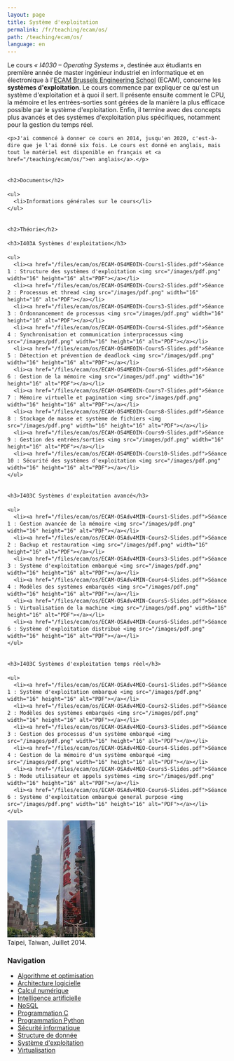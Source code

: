 ```yaml
---
layout: page
title: Système d'exploitation
permalink: /fr/teaching/ecam/os/
path: /teaching/ecam/os/
language: en
---
```


<div class="page-col-wrapper">
  <div class="page-col page-col-1">
    <p>Le cours <i>« I4030 – Operating Systems »</i>, destinée aux étudiants en première année de master ingénieur industriel en informatique et en électronique à l'<a href="https://www.ecam.be">ECAM Brussels Engineering School</a> (ECAM), concerne les <b>systèmes d'exploitation</b>. Le cours commence par expliquer ce qu'est un système d'exploitation et à quoi il sert. Il présente ensuite comment le CPU, la mémoire et les entrées-sorties sont gérées de la manière la plus efficace possible par le système d'exploitation. Enfin, il termine avec des concepts plus avancés et des systèmes d'exploitation plus spécifiques, notamment pour la gestion du temps réel.</p>

    <p>J'ai commencé à donner ce cours en 2014, jusqu'en 2020, c'est-à-dire que je l'ai donné six fois. Le cours est donné en anglais, mais
    tout le matériel est disponible en français et <a href="/teaching/ecam/os/">en anglais</a>.</p>


    <h2>Documents</h2>

    <ul>
      <li>Informations générales sur le cours</li>
    </ul>


    <h2>Théorie</h2>

    <h3>I403A Systèmes d'exploitation</h3>

    <ul>
      <li><a href="/files/ecam/os/ECAM-OS4MEOIN-Cours1-Slides.pdf">Séance 1 : Structure des systèmes d'exploitation <img src="/images/pdf.png" width="16" height="16" alt="PDF"></a></li>
      <li><a href="/files/ecam/os/ECAM-OS4MEOIN-Cours2-Slides.pdf">Séance 2 : Processus et thread <img src="/images/pdf.png" width="16" height="16" alt="PDF"></a></li>
      <li><a href="/files/ecam/os/ECAM-OS4MEOIN-Cours3-Slides.pdf">Séance 3 : Ordonnancement de processus <img src="/images/pdf.png" width="16" height="16" alt="PDF"></a></li>
      <li><a href="/files/ecam/os/ECAM-OS4MEOIN-Cours4-Slides.pdf">Séance 4 : Synchronisation et communication interprocessus <img src="/images/pdf.png" width="16" height="16" alt="PDF"></a></li>
      <li><a href="/files/ecam/os/ECAM-OS4MEOIN-Cours5-Slides.pdf">Séance 5 : Détection et prévention de deadlock <img src="/images/pdf.png" width="16" height="16" alt="PDF"></a></li>
      <li><a href="/files/ecam/os/ECAM-OS4MEOIN-Cours6-Slides.pdf">Séance 6 : Gestion de la mémoire <img src="/images/pdf.png" width="16" height="16" alt="PDF"></a></li>
      <li><a href="/files/ecam/os/ECAM-OS4MEOIN-Cours7-Slides.pdf">Séance 7 : Mémoire virtuelle et pagination <img src="/images/pdf.png" width="16" height="16" alt="PDF"></a></li>
      <li><a href="/files/ecam/os/ECAM-OS4MEOIN-Cours8-Slides.pdf">Séance 8 : Stockage de masse et système de fichiers <img src="/images/pdf.png" width="16" height="16" alt="PDF"></a></li>
      <li><a href="/files/ecam/os/ECAM-OS4MEOIN-Cours9-Slides.pdf">Séance 9 : Gestion des entrées/sorties <img src="/images/pdf.png" width="16" height="16" alt="PDF"></a></li>
      <li><a href="/files/ecam/os/ECAM-OS4MEOIN-Cours10-Slides.pdf">Séance 10 : Sécurité des systèmes d'exploitation <img src="/images/pdf.png" width="16" height="16" alt="PDF"></a></li>
    </ul>


    <h3>I403C Systèmes d'exploitation avancé</h3>

    <ul>
      <li><a href="/files/ecam/os/ECAM-OSAdv4MIN-Cours1-Slides.pdf">Séance 1 : Gestion avancée de la mémoire <img src="/images/pdf.png" width="16" height="16" alt="PDF"></a></li>
      <li><a href="/files/ecam/os/ECAM-OSAdv4MIN-Cours2-Slides.pdf">Séance 2 : Backup et restauration <img src="/images/pdf.png" width="16" height="16" alt="PDF"></a></li>
      <li><a href="/files/ecam/os/ECAM-OSAdv4MIN-Cours3-Slides.pdf">Séance 3 : Système d'exploitation embarqué <img src="/images/pdf.png" width="16" height="16" alt="PDF"></a></li>
      <li><a href="/files/ecam/os/ECAM-OSAdv4MIN-Cours4-Slides.pdf">Séance 4 : Modèles des systèmes embarqués <img src="/images/pdf.png" width="16" height="16" alt="PDF"></a></li>
      <li><a href="/files/ecam/os/ECAM-OSAdv4MIN-Cours5-Slides.pdf">Séance 5 : Virtualisation de la machine <img src="/images/pdf.png" width="16" height="16" alt="PDF"></a></li>
      <li><a href="/files/ecam/os/ECAM-OSAdv4MIN-Cours6-Slides.pdf">Séance 6 : Système d'exploitation distribué <img src="/images/pdf.png" width="16" height="16" alt="PDF"></a></li>
    </ul>


    <h3>I403C Systèmes d'exploitation temps réel</h3>

    <ul>
      <li><a href="/files/ecam/os/ECAM-OSAdv4MEO-Cours1-Slides.pdf">Séance 1 : Système d'exploitation embarqué <img src="/images/pdf.png" width="16" height="16" alt="PDF"></a></li>
      <li><a href="/files/ecam/os/ECAM-OSAdv4MEO-Cours2-Slides.pdf">Séance 2 : Modèles des systèmes embarqués <img src="/images/pdf.png" width="16" height="16" alt="PDF"></a></li>
      <li><a href="/files/ecam/os/ECAM-OSAdv4MEO-Cours3-Slides.pdf">Séance 3 : Gestion des processus d'un système embarqué <img src="/images/pdf.png" width="16" height="16" alt="PDF"></a></li>
      <li><a href="/files/ecam/os/ECAM-OSAdv4MEO-Cours4-Slides.pdf">Séance 4 : Gestion de la mémoire d'un système embarqué <img src="/images/pdf.png" width="16" height="16" alt="PDF"></a></li>
      <li><a href="/files/ecam/os/ECAM-OSAdv4MEO-Cours5-Slides.pdf">Séance 5 : Mode utilisateur et appels systèmes <img src="/images/pdf.png" width="16" height="16" alt="PDF"></a></li>
      <li><a href="/files/ecam/os/ECAM-OSAdv4MEO-Cours6-Slides.pdf">Séance 6 : Système d'exploitation embarqué general purpose <img src="/images/pdf.png" width="16" height="16" alt="PDF"></a></li>
    </ul>
  </div>
  <div class="page-col page-col-2">
    <p><img src="/images/taipei.jpg" alt="Taipei, Taiwan, Juillet 2014." width="200" height="267"><br>
    Taipei, Taiwan, Juillet 2014.</p>
    <h3>Navigation</h3>
    <ul class="navigation">
      <li><a href="/fr/teaching/ecam/algopti/">Algorithme et optimisation</a></li>
      <li><a href="/fr/teaching/ecam/softarch/">Architecture logicielle</a></li>
      <li><a href="/fr/teaching/ecam/numcomp/">Calcul numérique</a></li>
      <li><a href="/fr/teaching/ecam/ai/">Intelligence artificielle</a></li>
      <li><a href="/fr/teaching/ecam/nosql/">NoSQL</a></li>
      <li><a href="/fr/teaching/ecam/c/">Programmation C</a></li>
      <li><a href="/fr/teaching/ecam/python/">Programmation Python</a></li>
      <li><a href="/fr/teaching/ecam/security/">Sécurité informatique</a></li>
      <li><a href="/fr/teaching/ecam/datastruct/">Structure de donnée</a></li>
      <li><a href="/fr/teaching/ecam/os/">Système d'exploitation</a></li>
      <li><a href="/fr/teaching/ecam/virtualisation/">Virtualisation</a></li>
    </ul>
  </div>
</div>
